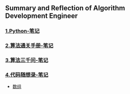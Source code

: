 ## Summary and Reflection of Algorithm Development Engineer

### [1.Python-笔记](https://github.com/Liao-Zhuolin/CV-Note/blob/main/Python-note.md)
### [2.算法通关手册-笔记](https://github.com/Liao-Zhuolin/CV-Note/blob/main/%E7%AE%97%E6%B3%95%E9%80%9A%E5%85%B3%E6%89%8B%E5%86%8C-%E7%AC%94%E8%AE%B0.md)
### [3.算法三千问-笔记](https://github.com/Liao-Zhuolin/ML-Note/blob/main/%E7%AE%97%E6%B3%95%E4%B8%89%E5%8D%83%E9%97%AE.md)
### [4.代码随想录-笔记](https://github.com/Liao-Zhuolin/ML-Note/tree/main/%E4%BB%A3%E7%A0%81%E9%9A%8F%E6%83%B3%E5%BD%95%E7%AC%94%E8%AE%B0)
- [数组](https://github.com/Liao-Zhuolin/ML-Note/blob/main/%E4%BB%A3%E7%A0%81%E9%9A%8F%E6%83%B3%E5%BD%95%E7%AC%94%E8%AE%B0/%E6%95%B0%E7%BB%84.md)
